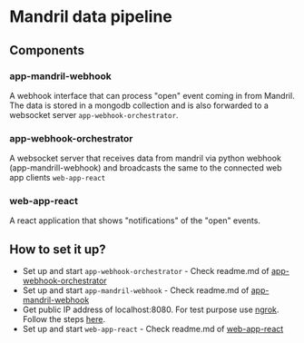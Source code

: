 # Mandril data pipeline

## Components

### app-mandril-webhook
A webhook interface that can process "open" event coming in from Mandril. The data is stored in a mongodb collection and is also forwarded to a websocket server `app-webhook-orchestrator`.

### app-webhook-orchestrator
A websocket server that receives data from mandril via python webhook (app-mandrill-webhook) and broadcasts the same to the connected web app clients `web-app-react`

### web-app-react
A react application that shows "notifications" of the "open" events.


## How to set it up?

- Set up and start `app-webhook-orchestrator` - Check readme.md of [app-webhook-orchestrator](app-webhook-orchestrator/readme.md)
- Set up and start `app-mandril-webhook` - Check readme.md of [app-mandril-webhook](app-mandrill-webhook/readme.md)
- Get public IP address of localhost:8080. For test purpose use [ngrok](https://ngrok.com). Follow the steps [here](app-mandrill-webhook/readme.md#steps-to-setup-testdevelopment-environment).
- Set up and start `web-app-react` - Check readme.md of [web-app-react](web-app-react/README.md)